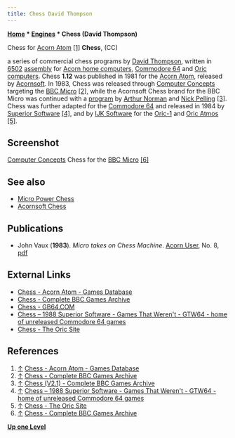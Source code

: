 ```yaml
---
title: Chess David Thompson
---
```

**[Home](Home "Home") * [Engines](Engines "Engines") * Chess (David Thompson)**

[](https://www.gamesdatabase.org/game/acorn-atom/chess) Chess for [Acorn Atom](Acorn_Atom "Acorn Atom") <a id="cite-note-1" href="#cite-ref-1">[1]</a>
**Chess**, (CC)

a series of commercial chess programs by [David Thompson](index.php?title=David_Thompson&action=edit&redlink=1 "David Thompson (page does not exist)"), written in [6502](6502 "6502") [assembly](Assembly "Assembly") for [Acorn home computers](https://en.wikipedia.org/wiki/Acorn_Computers),
[Commodore 64](Commodore_64 "Commodore 64") and [Oric computers](https://en.wikipedia.org/wiki/Oric). Chess **1.12** was published in 1981 for the [Acorn Atom](Acorn_Atom "Acorn Atom"), released by [Acornsoft](https://en.wikipedia.org/wiki/Acornsoft).
In 1983, Chess was released through [Computer Concepts](https://en.wikipedia.org/wiki/Xara) targeting the [BBC Micro](BBC_Micro "BBC Micro") <a id="cite-note-2" href="#cite-ref-2">[2]</a>,
while the Acornsoft Chess brand for the BBC Micro was continued with a [program](Acornsoft_Chess "Acornsoft Chess") by [Arthur Norman](Arthur_Norman "Arthur Norman") and [Nick Pelling](Nick_Pelling "Nick Pelling") <a id="cite-note-3" href="#cite-ref-3">[3]</a>. Chess was further adapted for the [Commodore 64](Commodore_64 "Commodore 64") and released in 1984 by [Superior Software](https://en.wikipedia.org/wiki/Superior_Software) <a id="cite-note-4" href="#cite-ref-4">[4]</a>, and by [IJK Software](https://fr.wikipedia.org/wiki/IJK_Software) for the [Oric-1](https://en.wikipedia.org/wiki/Oric#Oric-1) and [Oric Atmos](https://en.wikipedia.org/wiki/Oric#Oric_Atmos) <a id="cite-note-5" href="#cite-ref-5">[5]</a>.

## Screenshot

[](http://bbcmicro.co.uk/game.php?id=955)
[Computer Concepts](https://en.wikipedia.org/wiki/Xara) Chess for the [BBC Micro](BBC_Micro "BBC Micro") <a id="cite-note-6" href="#cite-ref-6">[6]</a>

## See also

- [Micro Power Chess](index.php?title=Micro_Power_Chess&action=edit&redlink=1 "Micro Power Chess (page does not exist)")
- [Acornsoft Chess](Acornsoft_Chess "Acornsoft Chess")

## Publications

- John Vaux (**1983**). *Micro takes on Chess Machine*. [Acorn User](https://en.wikipedia.org/wiki/Acorn_User), No. 8, [pdf](http://acorn.huininga.nl/pub/magazines/Acorn%20User/Acorn_User_Number_008_1983-03_Addison-Wesley_GB.pdf)

## External Links

- [Chess - Acorn Atom - Games Database](https://www.gamesdatabase.org/game/acorn-atom/chess)
- [Chess - Complete BBC Games Archive](http://bbcmicro.co.uk/game.php?id=955)
- [Chess - GB64.COM](http://www.gamebase64.com/game.php?id=17373&d=18&h=0)
- [Chess – 1988 Superior Software - Games That Weren't - GTW64 - home of unreleased Commodore 64 games](http://www.gamesthatwerent.com/gtw64/chess/)
- [Chess - The Oric Site](http://www.oric.org/software/chess__ijk_-59.html)

## References

1. <a id="cite-ref-1" href="#cite-note-1">↑</a> [Chess - Acorn Atom - Games Database](https://www.gamesdatabase.org/game/acorn-atom/chess)
1. <a id="cite-ref-2" href="#cite-note-2">↑</a> [Chess - Complete BBC Games Archive](http://bbcmicro.co.uk/game.php?id=955)
1. <a id="cite-ref-3" href="#cite-note-3">↑</a> [Chess (V2.1) - Complete BBC Games Archive](http://bbcmicro.co.uk/game.php?id=924)
1. <a id="cite-ref-4" href="#cite-note-4">↑</a> [Chess – 1988 Superior Software - Games That Weren't - GTW64 - home of unreleased Commodore 64 games](http://www.gamesthatwerent.com/gtw64/chess/)
1. <a id="cite-ref-5" href="#cite-note-5">↑</a> [Chess - The Oric Site](http://www.oric.org/software/chess__ijk_-59.html)
1. <a id="cite-ref-6" href="#cite-note-6">↑</a> [Chess - Complete BBC Games Archive](http://bbcmicro.co.uk/game.php?id=955)

**[Up one Level](Engines "Engines")**

